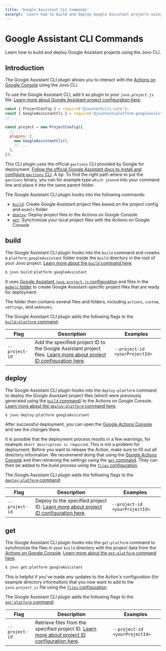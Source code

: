 ```yaml
---
title: 'Google Assistant CLI Commands'
excerpt: 'Learn how to build and deploy Google Assistant projects using the Jovo CLI.'
---
```


# Google Assistant CLI Commands

Learn how to build and deploy Google Assistant projects using the Jovo CLI.

## Introduction

The Google Assistant CLI plugin allows you to interact with the [Actions on Google Console](https://console.actions.google.com/) using the Jovo CLI.

To use the Google Assistant CLI, add it as plugin to your `jovo.project.js` file. [Learn more about Google Assistant project configuration here](./project-config.md).

```js
const { ProjectConfig } = require('@jovotech/cli-core');
const { GoogleAssistantCli } = require('@jovotech/platform-googleassistant');
// ...

const project = new ProjectConfig({
  // ...
  plugins: [
    new GoogleAssistantCli(),
    // ...
  ],
});
```

This CLI plugin uses the official `gactions` CLI provided by Google for deployment. [Follow the official Google Assistant docs to install and configure `gactions` CLI](https://developers.google.com/assistant/actionssdk/gactions#install_the_gactions_command-line_tool). A tip: To find the right path where to put the `gactions` binary, you can for example type `which jovov4` into your command line and place it into the same parent folder.

The Google Assistant CLI plugin hooks into the following commands:

- [`build`](#build): Create Google Assistant project files based on the project config and `models` folder
- [`deploy`](#deploy): Deploy project files to the Actions on Google Console
- [`get`](#get): Synchronize your local project files with the Actions on Google Console

## build

The Google Assistant CLI plugin hooks into the `build` command and creates a `platform.googleAssistant` folder inside the `build` directory in the root of your Jovo project. [Learn more about the `build` command here](https://www.jovo.tech/docs/build-command).

```sh
$ jovo build:platform googleAssistant
```

It uses [Google Assistant `jovo.project.js` configuration](./project-config.md) and files in the [`models` folder](https://www.jovo.tech/docs/models) to create Google Assistant-specific project files that are ready for deployment.

The folder then contains several files and folders, including `actions`, `custom`, `settings`, and `webhooks`.

The Google Assistant CLI plugin adds the following flags to the [`build:platform` command](https://www.jovo.tech/docs/build-command#build:platform):

| Flag           | Description                                                                                                                                          | Examples                       |
| -------------- | ---------------------------------------------------------------------------------------------------------------------------------------------------- | ------------------------------ |
| `--project-id` | Add the specified project ID to the Google Assistant project files. [Learn more about project ID configuration here](./project-config.md#projectid). | `--project-id <yourProjectId>` |

## deploy

The Google Assistant CLI plugin hooks into the `deploy:platform` command to deploy the Google Assistant project files (which were previously generated using the [`build` command](#build)) to the Actions on Google Console. [Learn more about the `deploy:platform` command here](https://www.jovo.tech/docs/deploy-command#deploy:platform).

```sh
$ jovo deploy:platform googleAssistant
```

After successful deployment, you can open the [Google Actions Console](https://console.actions.google.com/) and see the changes there.

It is possible that the deployment process results in a few warnings, for example `Short description is required`. This is not a problem for deployment. Before you want to release the Action, make sure to fill out all directory information. We recommend doing that using the [Google Actions Console](https://console.actions.google.com/) and then retrieving the settings using the [`get` command](#get-command). They can then be added to the build process using the [`files` configuration](./project-config.md#files).

The Google Assistant CLI plugin adds the following flags to the [`deploy:platform` command](https://www.jovo.tech/docs/deploy-command#deploy:platform):

| Flag           | Description                                                                                                          | Examples                       |
| -------------- | -------------------------------------------------------------------------------------------------------------------- | ------------------------------ |
| `--project-id` | Deploy to the specified project ID. [Learn more about project ID configuration here](./project-config.md#projectid). | `--project-id <yourProjectId>` |

## get

The Google Assistant CLI plugin hooks into the `get:platform` command to synchronize the files in your `build` directory with the project data from the [Actions on Google Console](https://console.actions.google.com/). [Learn more about the `get:platform` command here](https://www.jovo.tech/docs/deploy-command#get:platform).

```sh
$ jovo get:platform googleAssistant
```

This is helpful if you've made any updates to the Action's configuration (for example directory information) that you now want to add to the `jovo.project.js` file using the [`files` configuration](./project-config.md#files).

The Google Assistant CLI plugin adds the following flags to the [`get:platform` command](https://www.jovo.tech/docs/get-command#get:platform):

| Flag           | Description                                                                                                                    | Examples                       |
| -------------- | ------------------------------------------------------------------------------------------------------------------------------ | ------------------------------ |
| `--project-id` | Retrieve files from the specified project ID. [Learn more about project ID configuration here](./project-config.md#projectid). | `--project-id <yourProjectId>` |
